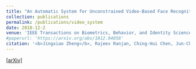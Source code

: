 ```yaml
---
title: "An Automatic System for Unconstrained Video-Based Face Recognition"
collection: publications
permalink: /publications/video_system
date: 2018-12-2
venue: 'IEEE Transactions on Biometrics, Behavior, and Identity Science'
#paperurl: 'https://arxiv.org/abs/1812.04058'
citation: '<b>Jingxiao Zheng</b>, Rajeev Ranjan, Ching-Hui Chen, Jun-Cheng Chen, Carlos D. Castillo and Rama Chellappa. <i>arXiv preprint arXiv:1812.04058.</i> <b>Accepted by IEEE Transactions on Biometrics, Behavior, and Identity Science.</b>'
---
```

[[arXiv]](https://arxiv.org/abs/1812.04058)

